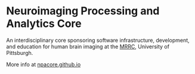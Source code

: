 # Neuroimaging Processing and Analytics Core
An interdisciplinary core sponsoring software infrastructure, development, and education for human brain imaging at the [MRRC](https://www.rad.pitt.edu/mrrc-home.html), University of Pittsburgh.

More info at [npacore.github.io](//npacore.github.io)

